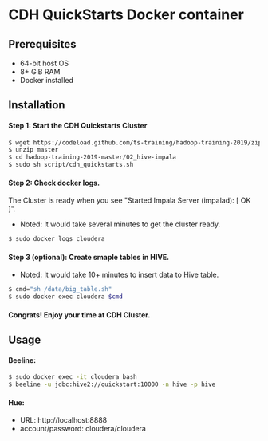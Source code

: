 # CDH QuickStarts Docker container

## Prerequisites
* 64-bit host OS
* 8+ GiB RAM
* Docker installed

## Installation
#### Step 1: Start the CDH Quickstarts Cluster
```sh
$ wget https://codeload.github.com/ts-training/hadoop-training-2019/zip/master
$ unzip master
$ cd hadoop-training-2019-master/02_hive-impala
$ sudo sh script/cdh_quickstarts.sh
```

#### Step 2: Check docker logs. 
The Cluster is ready when you see "Started Impala Server (impalad): [  OK  ]". 
* Noted: It would take several minutes to get the cluster ready. 
```sh
$ sudo docker logs cloudera
```

#### Step 3 (optional): Create smaple tables in HIVE. 
* Noted: It would take 10+ minutes to insert data to Hive table. 
```sh
$ cmd="sh /data/big_table.sh"
$ sudo docker exec cloudera $cmd
```

#### Congrats! Enjoy your time at CDH Cluster.

## Usage
#### Beeline:
```sh
$ sudo docker exec -it cloudera bash
$ beeline -u jdbc:hive2://quickstart:10000 -n hive -p hive
```
#### Hue: 
* URL: http://localhost:8888
* account/password:  cloudera/cloudera